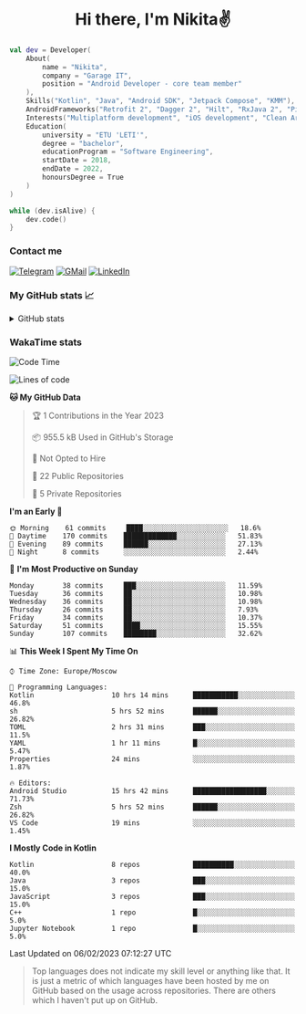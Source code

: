 <h1 align="center">
Hi there, I'm Nikita✌️
</h1>

```kotlin
val dev = Developer(
    About(
        name = "Nikita",
        company = "Garage IT",
        position = "Android Developer - core team member"
    ),
    Skills("Kotlin", "Java", "Android SDK", "Jetpack Compose", "KMM"),
    AndroidFrameworks("Retrofit 2", "Dagger 2", "Hilt", "RxJava 2", "Picasso", "Kotlin Coroutines"),
    Interests("Multiplatform development", "iOS development", "Clean Architecture"),
    Education(
        university = "ETU 'LETI'",
        degree = "bachelor",
        educationProgram = "Software Engineering",
        startDate = 2018,
        endDate = 2022,
        honoursDegree = True
    )
)

while (dev.isAlive) {
    dev.code()
}
```

### Contact me

[![Telegram](https://img.shields.io/badge/Telegram-white?style=for-the-badge&logo=telegram&logoColor=29e9ea)](https://t.me/po4yka)
[![GMail](https://img.shields.io/badge/Gmail-white?style=for-the-badge&logo=gmail&logoColor=d14836)](mailto:pochaev.nik@gmail.com)
[![LinkedIn](https://img.shields.io/badge/linkedin%20-white.svg?&style=for-the-badge&logo=linkedin&logoColor=%230077B5)](https://www.linkedin.com/in/nikita-pochaev-415b5a1a1)

### My GitHub stats 📈

<details>
  <summary>GitHub stats</summary>
  <p align="center">
    <img src="https://github-readme-stats.vercel.app/api?username=po4yka&show_icons=true&theme=dark" />
  </p>
</details>

### WakaTime stats

<!--START_SECTION:waka-->
![Code Time](http://img.shields.io/badge/Code%20Time-3%2C584%20hrs%2024%20mins-blue)

![Lines of code](https://img.shields.io/badge/From%20Hello%20World%20I%27ve%20Written-179%20Thousand%20lines%20of%20code-blue)

**🐱 My GitHub Data** 

> 🏆 1 Contributions in the Year 2023
 > 
> 📦 955.5 kB Used in GitHub's Storage 
 > 
> 🚫 Not Opted to Hire
 > 
> 📜 22 Public Repositories 
 > 
> 🔑 5 Private Repositories  
 > 
**I'm an Early 🐤** 

```text
🌞 Morning    61 commits     ████░░░░░░░░░░░░░░░░░░░░░   18.6% 
🌆 Daytime    170 commits    █████████████░░░░░░░░░░░░   51.83% 
🌃 Evening    89 commits     ██████░░░░░░░░░░░░░░░░░░░   27.13% 
🌙 Night      8 commits      ░░░░░░░░░░░░░░░░░░░░░░░░░   2.44%

```
📅 **I'm Most Productive on Sunday** 

```text
Monday       38 commits     ███░░░░░░░░░░░░░░░░░░░░░░   11.59% 
Tuesday      36 commits     ██░░░░░░░░░░░░░░░░░░░░░░░   10.98% 
Wednesday    36 commits     ██░░░░░░░░░░░░░░░░░░░░░░░   10.98% 
Thursday     26 commits     ██░░░░░░░░░░░░░░░░░░░░░░░   7.93% 
Friday       34 commits     ██░░░░░░░░░░░░░░░░░░░░░░░   10.37% 
Saturday     51 commits     ████░░░░░░░░░░░░░░░░░░░░░   15.55% 
Sunday       107 commits    ████████░░░░░░░░░░░░░░░░░   32.62%

```


📊 **This Week I Spent My Time On** 

```text
⌚︎ Time Zone: Europe/Moscow

💬 Programming Languages: 
Kotlin                   10 hrs 14 mins      ███████████░░░░░░░░░░░░░░   46.8% 
sh                       5 hrs 52 mins       ██████░░░░░░░░░░░░░░░░░░░   26.82% 
TOML                     2 hrs 31 mins       ███░░░░░░░░░░░░░░░░░░░░░░   11.5% 
YAML                     1 hr 11 mins        █░░░░░░░░░░░░░░░░░░░░░░░░   5.47% 
Properties               24 mins             ░░░░░░░░░░░░░░░░░░░░░░░░░   1.87%

🔥 Editors: 
Android Studio           15 hrs 42 mins      ██████████████████░░░░░░░   71.73% 
Zsh                      5 hrs 52 mins       ██████░░░░░░░░░░░░░░░░░░░   26.82% 
VS Code                  19 mins             ░░░░░░░░░░░░░░░░░░░░░░░░░   1.45%

```

**I Mostly Code in Kotlin** 

```text
Kotlin                   8 repos             ██████████░░░░░░░░░░░░░░░   40.0% 
Java                     3 repos             ███░░░░░░░░░░░░░░░░░░░░░░   15.0% 
JavaScript               3 repos             ███░░░░░░░░░░░░░░░░░░░░░░   15.0% 
C++                      1 repo              █░░░░░░░░░░░░░░░░░░░░░░░░   5.0% 
Jupyter Notebook         1 repo              █░░░░░░░░░░░░░░░░░░░░░░░░   5.0%

```



 Last Updated on 06/02/2023 07:12:27 UTC
<!--END_SECTION:waka-->

> Top languages does not indicate my skill level or anything like that. It is just a metric of which languages have been hosted by me on GitHub based on the usage across repositories. There are others which I haven't put up on GitHub.
